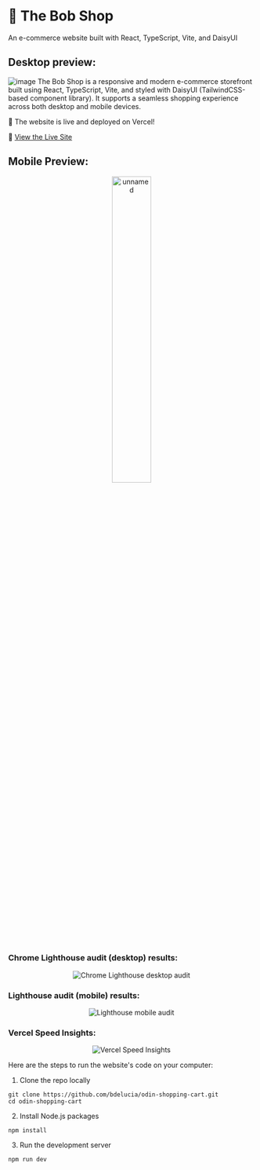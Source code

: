 # 🛒 The Bob Shop
An e-commerce website built with React, TypeScript, Vite, and DaisyUI

## Desktop preview:
![image](https://github.com/user-attachments/assets/ca03b04a-427c-4184-8ad9-a9edcb732a63)
The Bob Shop is a responsive and modern e-commerce storefront built using React, TypeScript, Vite, and styled with DaisyUI (TailwindCSS-based component library). It supports a seamless shopping experience across both desktop and mobile devices.

  🚀 The website is live and deployed on Vercel!
  
  🔗 [View the Live Site](https://odin-shopping-cart-weld.vercel.app/)

## Mobile Preview:
<p align="center">
  <img src="https://github.com/user-attachments/assets/bb2fb48b-8f50-4b2d-9ba4-381ed7013e45" alt="unnamed" style="width: 40%; height: auto;" />
</p>


### Chrome Lighthouse audit (desktop) results:
<p align="center">
  <img src="https://github.com/user-attachments/assets/8339872d-52a1-4c0c-ab59-d139e27decc7" alt="Chrome Lighthouse desktop audit" />
</p>

### Lighthouse audit (mobile) results:
<p align="center">
  <img src="https://github.com/user-attachments/assets/83b15e86-a852-4b4e-bbff-605485dc9575" alt="Lighthouse mobile audit" />
</p>

### Vercel Speed Insights:
<p align="center">
  <img src="https://github.com/user-attachments/assets/ccf07cc7-ae85-422a-8b84-9709263e7fc0" alt="Vercel Speed Insights" />
</p>


Here are the steps to run the website's code on your computer:
1. Clone the repo locally
```
git clone https://github.com/bdelucia/odin-shopping-cart.git
cd odin-shopping-cart
```
2. Install Node.js packages
```
npm install
```

3. Run the development server
```
npm run dev
```

